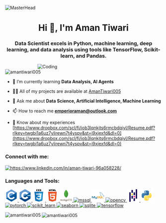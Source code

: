 ![MasterHead](https://i.pinimg.com/originals/fb/c6/f3/fbc6f31bd3b84159470b973aca7e0f97.gif)
<h1 align="center">Hi 👋, I'm Aman Tiwari</h1>
<h3 align="center">Data Scientist excels in Python, machine learning, deep learning, and data analysis using tools like TensorFlow, Scikit-learn, and Pandas.</h3>
<img align="right" alt="Coding" width="400" src="https://i.gifer.com/7jLm.gif">
<p align="left"> <img src="https://komarev.com/ghpvc/?username=amantiwari005&label=Profile%20views&color=0e75b6&style=flat" alt="amantiwari005" /> </p>

- 🌱 I’m currently learning **Data Analysis, AI Agents**

- 👨‍💻 All of my projects are available at [AmanTiwari005]([https://github.com/AmanTiwari005])

- 💬 Ask me about **Data Science, Artificial Intelligence, Machine Learning**

- 📫 How to reach me **emperioraman@outlook.com**

- 📄 Know about my experiences [https://www.dropbox.com/scl/fi/iob3lqnkjts6rmcbdqiyl/Resume.pdf?rlkey=twgbi1a6uz7ylirewn7t4yspv&st=j9xjexfd&dl=0](https://www.dropbox.com/scl/fi/iob3lqnkjts6rmcbdqiyl/Resume.pdf?rlkey=twgbi1a6uz7ylirewn7t4yspv&st=j9xjexfd&dl=0)

<h3 align="left">Connect with me:</h3>
<p align="left">
<a href="https://linkedin.com/in/https://www.linkedin.com/in/aman-tiwari-96a058228/" target="blank"><img align="center" src="https://raw.githubusercontent.com/rahuldkjain/github-profile-readme-generator/master/src/images/icons/Social/linked-in-alt.svg" alt="https://www.linkedin.com/in/aman-tiwari-96a058228/" height="30" width="40" /></a>
</p>

<h3 align="left">Languages and Tools:</h3>
<p align="left"> <a href="https://www.cprogramming.com/" target="_blank" rel="noreferrer"> <img src="https://raw.githubusercontent.com/devicons/devicon/master/icons/c/c-original.svg" alt="c" width="40" height="40"/> </a> <a href="https://www.w3schools.com/cpp/" target="_blank" rel="noreferrer"> <img src="https://raw.githubusercontent.com/devicons/devicon/master/icons/cplusplus/cplusplus-original.svg" alt="cplusplus" width="40" height="40"/> </a> <a href="https://www.w3schools.com/css/" target="_blank" rel="noreferrer"> <img src="https://raw.githubusercontent.com/devicons/devicon/master/icons/css3/css3-original-wordmark.svg" alt="css3" width="40" height="40"/> </a> <a href="https://www.w3.org/html/" target="_blank" rel="noreferrer"> <img src="https://raw.githubusercontent.com/devicons/devicon/master/icons/html5/html5-original-wordmark.svg" alt="html5" width="40" height="40"/> </a> <a href="https://www.mongodb.com/" target="_blank" rel="noreferrer"> <img src="https://raw.githubusercontent.com/devicons/devicon/master/icons/mongodb/mongodb-original-wordmark.svg" alt="mongodb" width="40" height="40"/> </a> <a href="https://www.microsoft.com/en-us/sql-server" target="_blank" rel="noreferrer"> <img src="https://www.svgrepo.com/show/303229/microsoft-sql-server-logo.svg" alt="mssql" width="40" height="40"/> </a> <a href="https://www.mysql.com/" target="_blank" rel="noreferrer"> <img src="https://raw.githubusercontent.com/devicons/devicon/master/icons/mysql/mysql-original-wordmark.svg" alt="mysql" width="40" height="40"/> </a> <a href="https://opencv.org/" target="_blank" rel="noreferrer"> <img src="https://www.vectorlogo.zone/logos/opencv/opencv-icon.svg" alt="opencv" width="40" height="40"/> </a> <a href="https://pandas.pydata.org/" target="_blank" rel="noreferrer"> <img src="https://raw.githubusercontent.com/devicons/devicon/2ae2a900d2f041da66e950e4d48052658d850630/icons/pandas/pandas-original.svg" alt="pandas" width="40" height="40"/> </a> <a href="https://www.python.org" target="_blank" rel="noreferrer"> <img src="https://raw.githubusercontent.com/devicons/devicon/master/icons/python/python-original.svg" alt="python" width="40" height="40"/> </a> <a href="https://pytorch.org/" target="_blank" rel="noreferrer"> <img src="https://www.vectorlogo.zone/logos/pytorch/pytorch-icon.svg" alt="pytorch" width="40" height="40"/> </a> <a href="https://scikit-learn.org/" target="_blank" rel="noreferrer"> <img src="https://upload.wikimedia.org/wikipedia/commons/0/05/Scikit_learn_logo_small.svg" alt="scikit_learn" width="40" height="40"/> </a> <a href="https://seaborn.pydata.org/" target="_blank" rel="noreferrer"> <img src="https://seaborn.pydata.org/_images/logo-mark-lightbg.svg" alt="seaborn" width="40" height="40"/> </a> <a href="https://www.sqlite.org/" target="_blank" rel="noreferrer"> <img src="https://www.vectorlogo.zone/logos/sqlite/sqlite-icon.svg" alt="sqlite" width="40" height="40"/> </a> <a href="https://www.tensorflow.org" target="_blank" rel="noreferrer"> <img src="https://www.vectorlogo.zone/logos/tensorflow/tensorflow-icon.svg" alt="tensorflow" width="40" height="40"/> </a> </p>

<p><img align="left" src="https://github-readme-stats.vercel.app/api/top-langs?username=amantiwari005&show_icons=true&locale=en&layout=compact" alt="amantiwari005" /></p>

<p>&nbsp;<img align="center" src="https://github-readme-stats.vercel.app/api?username=amantiwari005&show_icons=true&locale=en" alt="amantiwari005" /></p>
